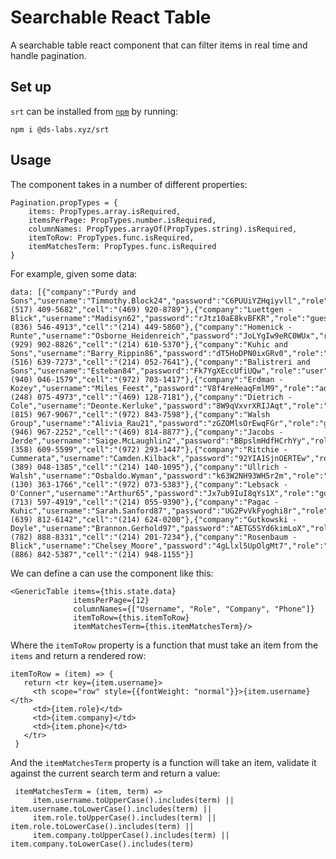 # Searchable React Table
A searchable table react component that can filter items in real time and handle pagination.

## Set up
`srt` can be installed from [`npm`](https://www.npmjs.com/package/@ds-labs.xyz/srt) by running:

    npm i @ds-labs.xyz/srt

## Usage
The component takes in a number of different properties:

    Pagination.propTypes = {
        items: PropTypes.array.isRequired,
        itemsPerPage: PropTypes.number.isRequired,
        columnNames: PropTypes.arrayOf(PropTypes.string).isRequired,
        itemToRow: PropTypes.func.isRequired,
        itemMatchesTerm: PropTypes.func.isRequired
    }

For example, given some data:

    data: [{"company":"Purdy and Sons","username":"Timmothy.Block24","password":"C6PUUiYZHqiyvll","role":"administrator","phone":"(517) 409-5682","cell":"(469) 920-8789"},{"company":"Luettgen - Blick","username":"Madisyn62","password":"rJtz10aE8kvBFKR","role":"guest","phone":"(836) 546-4913","cell":"(214) 449-5860"},{"company":"Homenick - Runte","username":"Osborne_Heidenreich","password":"JoLYgIw9eRC0WUx","role":"user","phone":"(929) 902-8826","cell":"(214) 610-5370"},{"company":"Kuhic and Sons","username":"Barry_Rippin86","password":"dT5HoDPN0ixGRv0","role":"administrator","phone":"(516) 639-7273","cell":"(214) 052-7641"},{"company":"Balistreri and Sons","username":"Esteban84","password":"Fk7YgXEccUfiUQw","role":"user","phone":"(940) 046-1579","cell":"(972) 703-1417"},{"company":"Erdman - Kozey","username":"Miles_Feest","password":"V8f4reHeaqFmlM9","role":"administrator","phone":"(248) 075-4973","cell":"(469) 128-7181"},{"company":"Dietrich - Cole","username":"Deonte.Kerluke","password":"8W9qVxvrXRIJAqt","role":"guest","phone":"(815) 967-9067","cell":"(972) 843-7598"},{"company":"Walsh Group","username":"Alivia_Rau21","password":"zGZOMlsOrEwqFGr","role":"guest","phone":"(946) 967-2252","cell":"(469) 814-8877"},{"company":"Jacobs - Jerde","username":"Saige.McLaughlin2","password":"BBpslmHdfHCrhYy","role":"guest","phone":"(358) 609-5599","cell":"(972) 293-1447"},{"company":"Ritchie - Cummerata","username":"Camden.Kilback","password":"92YIA1SjnOERTEw","role":"guest","phone":"(389) 048-1385","cell":"(214) 140-1095"},{"company":"Ullrich - Walsh","username":"Osbaldo.Wyman","password":"k63W2NH93WH5r2m","role":"user","phone":"(130) 363-1766","cell":"(972) 073-5383"},{"company":"Lebsack - O'Conner","username":"Arthur65","password":"Jx7ub9IuI8qYs1X","role":"guest","phone":"(713) 597-4919","cell":"(214) 055-9390"},{"company":"Pagac - Kuhic","username":"Sarah.Sanford87","password":"UG2PvVkFyoghi8r","role":"guest","phone":"(639) 812-6142","cell":"(214) 624-0200"},{"company":"Gutkowski - Doyle","username":"Brannon.Gerhold97","password":"AETG5SYd6kimLoX","role":"user","phone":"(782) 888-8331","cell":"(214) 201-7234"},{"company":"Rosenbaum - Blick","username":"Chelsey_Moore","password":"4gLlxl5UpOlgMt7","role":"guest","phone":"(886) 842-5387","cell":"(214) 948-1155"}]

We can define a can use the component like this:

    <GenericTable items={this.state.data}
                  itemsPerPage={12}
                  columnNames={["Username", "Role", "Company", "Phone"]}
                  itemToRow={this.itemToRow}
                  itemMatchesTerm={this.itemMatchesTerm}/>

Where the `itemToRow` property is a function that must take an item from the `items` and return a rendered row:

    itemToRow = (item) => {
       return <tr key={item.username}>
         <th scope="row" style={{fontWeight: "normal"}}>{item.username}</th>
         <td>{item.role}</td>
         <td>{item.company}</td>
         <td>{item.phone}</td>
       </tr>
     }

And the `itemMatchesTerm` property is a function will take an item, validate it against the current search term and return a value:

     itemMatchesTerm = (item, term) =>
         item.username.toUpperCase().includes(term) || item.username.toLowerCase().includes(term) ||
         item.role.toUpperCase().includes(term) || item.role.toLowerCase().includes(term) ||
         item.company.toUpperCase().includes(term) || item.company.toLowerCase().includes(term)
